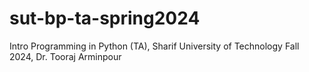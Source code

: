 # sut-bp-ta-spring2024
Intro Programming in Python (TA), Sharif University of Technology Fall 2024, Dr. Tooraj Arminpour
